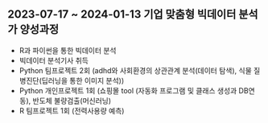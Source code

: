 ## 2023-07-17 ~ 2024-01-13 기업 맞춤형 빅데이터 분석가 양성과정

- R과 파이썬을 통한 빅데이터 분석
- 빅데이터 분석기사 취득
- Python 팀프로젝트 2회 (adhd와 사회환경의 상관관계 분석(데이터 탐색), 식물 질병진단(딥러닝을 통한 이미지 분석))
- Python 개인프로젝트 1회 (쇼핑몰 tool (자동화 프로그램 및 클래스 생성과 DB연동), 반도체 불량검출(머신러닝)
- R 팀프로젝트 1회 (전력사용량 예측)
